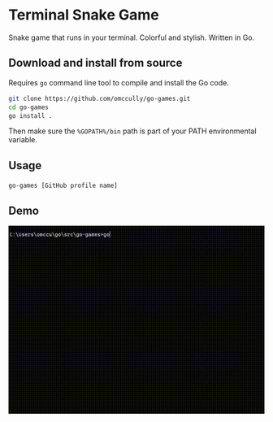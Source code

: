 # Terminal Snake Game

Snake game that runs in your terminal. Colorful and stylish. Written in Go.

## Download and install from source

Requires `go` command line tool to compile and install the Go code.

```bash
git clone https://github.com/omccully/go-games.git
cd go-games
go install .
```

Then make sure the `%GOPATH%/bin` path is part of your PATH environmental variable.

## Usage

`go-games [GitHub profile name]`

## Demo

![Snake Game Demo](/snake-demo.gif)
